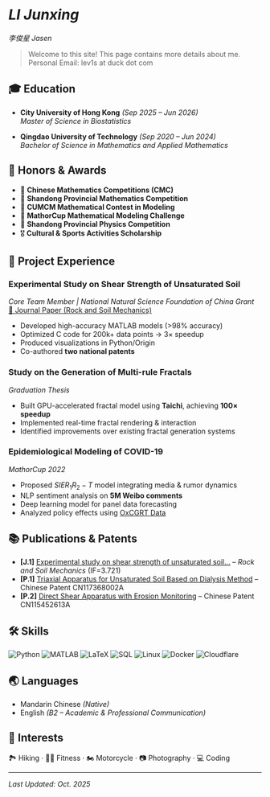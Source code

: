 # _**LI Junxing**_

_李俊星_ _Jasen_

> Welcome to this site! This page contains more details about me.\
> Personal Email: lev1s at duck dot com

## 🎓 Education

- **City University of Hong Kong** *(Sep 2025 – Jun 2026)*  
  *Master of Science in Biostatistics*  

- **Qingdao University of Technology** *(Sep 2020 – Jun 2024)*  
  *Bachelor of Science in Mathematics and Applied Mathematics*  


## 🏅 Honors & Awards  

- 🥈 **Chinese Mathematics Competitions (CMC)**
- 🥈 **Shandong Provincial Mathematics Competition** 
- 🥈 **CUMCM Mathematical Contest in Modeling** 
- 🥉 **MathorCup Mathematical Modeling Challenge** 
- 🥈 **Shandong Provincial Physics Competition** 
- 🎖️ **Cultural & Sports Activities Scholarship** 


## 🔬 Project Experience  

### **Experimental Study on Shear Strength of Unsaturated Soil**  
*Core Team Member | National Natural Science Foundation of China Grant*  
[📄 Journal Paper (Rock and Soil Mechanics)](https://doi.org/10.16285/j.rsm.2022.2005)  
- Developed high-accuracy MATLAB models (>98% accuracy)  
- Optimized C code for 200k+ data points → 3× speedup  
- Produced visualizations in Python/Origin  
- Co-authored **two national patents**  

### **Study on the Generation of Multi-rule Fractals**  
*Graduation Thesis*  
- Built GPU-accelerated fractal model using **Taichi**, achieving **100× speedup**  
- Implemented real-time fractal rendering & interaction  
- Identified improvements over existing fractal generation systems  

### **Epidemiological Modeling of COVID-19**  
*MathorCup 2022*  
- Proposed $SIER_1R_2-T$ model integrating media & rumor dynamics  
- NLP sentiment analysis on **5M Weibo comments**  
- Deep learning model for panel data forecasting  
- Analyzed policy effects using [OxCGRT Data](https://www.bsg.ox.ac.uk/research/research-projects/covid-19-government-response-tracker)  


## 📚 Publications & Patents  

- **[J.1]** [Experimental study on shear strength of unsaturated soil...](https://doi.org/10.16285/j.rsm.2022.2005) – *Rock and Soil Mechanics* (IF=3.721)  
- **[P.1]** [Triaxial Apparatus for Unsaturated Soil Based on Dialysis Method](https://patents.google.com/patent/CN117368002A) – Chinese Patent CN117368002A  
- **[P.2]** [Direct Shear Apparatus with Erosion Monitoring](https://patents.google.com/patent/CN115452613A) – Chinese Patent CN115452613A  


## 🛠 Skills  

![Python](https://img.shields.io/badge/-Python-306998?style=flat-square&logo=python&logoColor=white)
![MATLAB](https://img.shields.io/badge/-MATLAB-FF3D00?style=flat-square&logo=mathworks&logoColor=white)
![LaTeX](https://img.shields.io/badge/-LaTeX-008080?style=flat-square&logo=latex&logoColor=white)
![SQL](https://img.shields.io/badge/-SQL-00758F?style=flat-square&logo=mysql&logoColor=white)
![Linux](https://img.shields.io/badge/-Linux-333333?style=flat-square&logo=linux&logoColor=white)
![Docker](https://img.shields.io/badge/-Docker-0db7f2?style=flat-square&logo=docker&logoColor=white)
![Cloudflare](https://img.shields.io/badge/-Cloudflare-FFCC00?style=flat-square&logo=cloudflare&logoColor=black)



## 🌏 Languages  

- Mandarin Chinese *(Native)*  
- English *(B2 – Academic & Professional Communication)*  


## 🎯 Interests  

🏞 Hiking · 🏋️‍♂️ Fitness · 🏍 Motorcycle · 📷 Photography · 💻 Coding  

---
*Last Updated: Oct. 2025*
